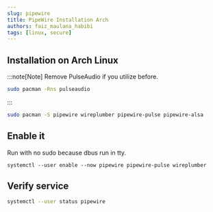 ```yaml
---
slug: pipewire
title: PipeWire Installation Arch
authors: faiz_maulana_habibi
tags: [linux, secure] 
---
```


## Installation on Arch Linux

:::note[Note]
Remove PulseAudio if you utilize before.

```sh
sudo pacman -Rns pulseaudio
```

:::

```sh
sudo pacman -S pipewire wireplumber pipewire-pulse pipewire-alsa
```

<!-- truncate -->

## Enable it

Run with no sudo because dbus run in tty.

```
systemctl --user enable --now pipewire pipewire-pulse wireplumber
```

## Verify service 

```sh
systemctl --user status pipewire
```
